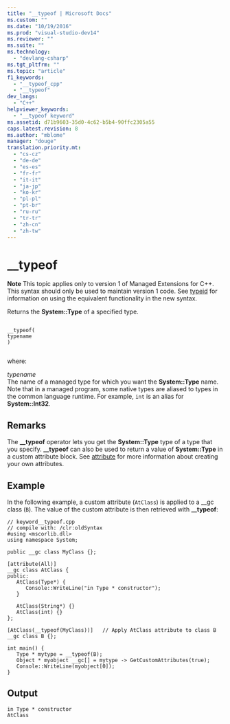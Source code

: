```yaml
---
title: "__typeof | Microsoft Docs"
ms.custom: ""
ms.date: "10/19/2016"
ms.prod: "visual-studio-dev14"
ms.reviewer: ""
ms.suite: ""
ms.technology: 
  - "devlang-csharp"
ms.tgt_pltfrm: ""
ms.topic: "article"
f1_keywords: 
  - "__typeof_cpp"
  - "__typeof"
dev_langs: 
  - "C++"
helpviewer_keywords: 
  - "__typeof keyword"
ms.assetid: d71b9603-35d0-4c62-b5b4-90ffc2305a55
caps.latest.revision: 8
ms.author: "mblome"
manager: "douge"
translation.priority.mt: 
  - "cs-cz"
  - "de-de"
  - "es-es"
  - "fr-fr"
  - "it-it"
  - "ja-jp"
  - "ko-kr"
  - "pl-pl"
  - "pt-br"
  - "ru-ru"
  - "tr-tr"
  - "zh-cn"
  - "zh-tw"
---
```

# __typeof
**Note** This topic applies only to version 1 of Managed Extensions for C++. This syntax should only be used to maintain version 1 code. See [typeid](../Topic/typeid%20%20\(C++%20Component%20Extensions\).md) for information on using the equivalent functionality in the new syntax.  
  
 Returns the **System::Type** of a specified type.  
  
```  
  
__typeof(  
typename  
)  
  
```  
  
 where:  
  
 *typename*  
 The name of a managed type for which you want the **System::Type** name. Note that in a managed program, some native types are aliased to types in the common language runtime. For example, `int` is an alias for **System::Int32**.  
  
## Remarks  
 The **__typeof** operator lets you get the **System::Type** type of a type that you specify. **__typeof** can also be used to return a value of **System::Type** in a custom attribute block. See [attribute](../Topic/attribute.md) for more information about creating your own attributes.  
  
## Example  
 In the following example, a custom attribute (`AtClass`) is applied to a __gc class (`B`). The value of the custom attribute is then retrieved with **\__typeof**:  
  
```  
// keyword__typeof.cpp  
// compile with: /clr:oldSyntax  
#using <mscorlib.dll>  
using namespace System;  
  
public __gc class MyClass {};  
  
[attribute(All)]  
__gc class AtClass {  
public:  
   AtClass(Type*) {  
      Console::WriteLine("in Type * constructor");  
   }  
  
   AtClass(String*) {}  
   AtClass(int) {}  
};  
  
[AtClass(__typeof(MyClass))]   // Apply AtClass attribute to class B  
__gc class B {};  
  
int main() {  
   Type * mytype = __typeof(B);  
   Object * myobject __gc[] = mytype -> GetCustomAttributes(true);  
   Console::WriteLine(myobject[0]);  
}  
```  
  
## Output  
  
```  
in Type * constructor  
AtClass  
```